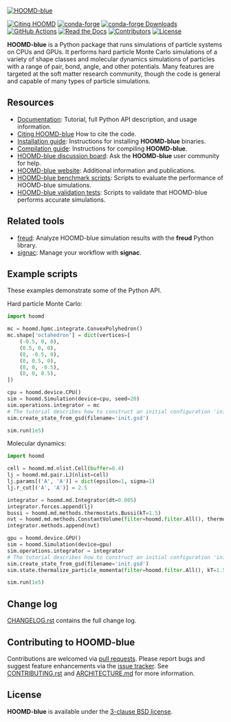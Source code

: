 [![HOOMD-blue](sphinx-doc/hoomdblue-logo-horizontal.svg)](https://glotzerlab.engin.umich.edu/hoomd-blue/)

[![Citing HOOMD](https://img.shields.io/badge/cite-hoomd-blue.svg)](https://hoomd-blue.readthedocs.io/en/latest/citing.html)
[![conda-forge](https://img.shields.io/conda/vn/conda-forge/hoomd.svg?style=flat)](https://anaconda.org/conda-forge/hoomd)
[![conda-forge Downloads](https://img.shields.io/conda/dn/conda-forge/hoomd.svg?style=flat)](https://anaconda.org/conda-forge/hoomd)
[![GitHub Actions](https://github.com/glotzerlab/hoomd-blue/actions/workflows//test.yaml/badge.svg?branch=trunk-patch)](https://github.com/glotzerlab/hoomd-blue/actions/workflows/test.yaml)
[![Read the Docs](https://img.shields.io/readthedocs/hoomd-blue/latest.svg)](https://hoomd-blue.readthedocs.io/en/latest/?badge=latest)
[![Contributors](https://img.shields.io/github/contributors-anon/glotzerlab/hoomd-blue.svg?style=flat)](https://hoomd-blue.readthedocs.io/en/latest/credits.html)
[![License](https://img.shields.io/badge/license-BSD--3--Clause-green.svg)](LICENSE)

**HOOMD-blue** is a Python package that runs simulations of particle systems on CPUs and GPUs. It
performs hard particle Monte Carlo simulations of a variety of shape classes and molecular dynamics
simulations of particles with a range of pair, bond, angle, and other potentials. Many features are
targeted at the soft matter research community, though the code is general and capable of many
types of particle simulations.

## Resources

- [Documentation](https://hoomd-blue.readthedocs.io/):
  Tutorial, full Python API description, and usage information.
- [Citing HOOMD-blue](https://hoomd-blue.readthedocs.io/en/latest/citing.html)
  How to cite the code.
- [Installation guide](INSTALLING.rst):
  Instructions for installing **HOOMD-blue** binaries.
- [Compilation guide](BUILDING.rst):
  Instructions for compiling **HOOMD-blue**.
- [HOOMD-blue discussion board](https://github.com/glotzerlab/hoomd-blue/discussions/):
  Ask the **HOOMD-blue** user community for help.
- [HOOMD-blue website](https://glotzerlab.engin.umich.edu/hoomd-blue/):
  Additional information and publications.
- [HOOMD-blue benchmark scripts](https://github.com/glotzerlab/hoomd-benchmarks):
  Scripts to evaluate the performance of HOOMD-blue simulations.
- [HOOMD-blue validation tests](https://github.com/glotzerlab/hoomd-validation):
  Scripts to validate that HOOMD-blue performs accurate simulations.

## Related tools

- [freud](https://freud.readthedocs.io/):
  Analyze HOOMD-blue simulation results with the **freud** Python library.
- [signac](https://signac.readthedocs.io/):
  Manage your workflow with **signac**.

## Example scripts

These examples demonstrate some of the Python API.

Hard particle Monte Carlo:
```python
import hoomd

mc = hoomd.hpmc.integrate.ConvexPolyhedron()
mc.shape['octahedron'] = dict(vertices=[
    (-0.5, 0, 0),
    (0.5, 0, 0),
    (0, -0.5, 0),
    (0, 0.5, 0),
    (0, 0, -0.5),
    (0, 0, 0.5),
])

cpu = hoomd.device.CPU()
sim = hoomd.Simulation(device=cpu, seed=20)
sim.operations.integrator = mc
# The tutorial describes how to construct an initial configuration 'init.gsd'.
sim.create_state_from_gsd(filename='init.gsd')

sim.run(1e5)
```

Molecular dynamics:
```python
import hoomd

cell = hoomd.md.nlist.Cell(buffer=0.4)
lj = hoomd.md.pair.LJ(nlist=cell)
lj.params[('A', 'A')] = dict(epsilon=1, sigma=1)
lj.r_cut[('A', 'A')] = 2.5

integrator = hoomd.md.Integrator(dt=0.005)
integrator.forces.append(lj)
bussi = hoomd.md.methods.thermostats.Bussi(kT=1.5)
nvt = hoomd.md.methods.ConstantVolume(filter=hoomd.filter.All(), thermostat=bussi)
integrator.methods.append(nvt)

gpu = hoomd.device.GPU()
sim = hoomd.Simulation(device=gpu)
sim.operations.integrator = integrator
# The tutorial describes how to construct an initial configuration 'init.gsd'.
sim.create_state_from_gsd(filename='init.gsd')
sim.state.thermalize_particle_momenta(filter=hoomd.filter.All(), kT=1.5)

sim.run(1e5)
```

## Change log

[CHANGELOG.rst](CHANGELOG.rst) contains the full change log.

## Contributing to HOOMD-blue

Contributions are welcomed via [pull requests](https://github.com/glotzerlab/hoomd-blue/pulls).
Please report bugs and suggest feature enhancements via the [issue
tracker](https://github.com/glotzerlab/hoomd-blue/issues). See [CONTRIBUTING.rst](CONTRIBUTING.rst)
and [ARCHITECTURE.md](ARCHITECTURE.md) for more information.

## License

**HOOMD-blue** is available under the [3-clause BSD license](LICENSE).
